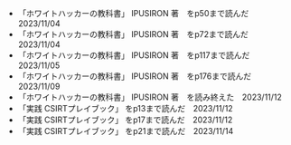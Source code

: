 - 「ホワイトハッカーの教科書」 IPUSIRON 著　をp50まで読んだ　2023/11/04
- 「ホワイトハッカーの教科書」 IPUSIRON 著　をp72まで読んだ　2023/11/04
- 「ホワイトハッカーの教科書」 IPUSIRON 著　をp117まで読んだ　2023/11/05
- 「ホワイトハッカーの教科書」 IPUSIRON 著　をp176まで読んだ　2023/11/09
- 「ホワイトハッカーの教科書」 IPUSIRON 著　を読み終えた　2023/11/12
- 「実践 CSIRTプレイブック」 をp13まで読んだ　2023/11/12
- 「実践 CSIRTプレイブック」 をp17まで読んだ　2023/11/12
- 「実践 CSIRTプレイブック」 をp21まで読んだ　2023/11/14
